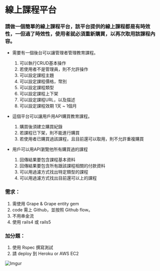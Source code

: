 # 線上課程平台
### 請做一個簡單的線上課程平台，該平台提供的線上課程都是有時效性，一但過了時效性，使用者就必須重新購買，以再次取用該課程內容。
- 需要有一個後台可以讓管理者管理教育課程。
  1. 可以執行CRUD基本操作
  2. 若使用者不是管理員，則不允許操作
  3. 可以設定課程主題
  4. 可以設定課程價格，幣別
  5. 可以設定課程類型
  6. 可以設定課程上下架
  7. 可以設定課程URL，以及描述
  8. 可以設定課程效期 1天 ~ 1個月
 
- 這個平台可以讓用戶用API購買教育課程。
  1. 購買後須建立購買紀錄
  2. 若課程已下架，則不能進行購買
  3. 若使用者已購買過該課程，且目前還可以取用，則不允許重複購買

- 用戶可以用API瀏覽他所有購買過的課程
  1. 回傳結果要包含課程基本資料
  2. 回傳結果要包含所有跟該課程相關的付款資料
  3. 可以用過濾方式找出特定類型的課程
  4. 可以用過濾方式找出目前還可以上的課程

### 需求：
  1. 需使用 Grape & Grape entity gem
  2. code 需上 Github，並按照 Github flow。
  3. 不用串金流
  4. 使用 rails4 或 rails5

### 加分題：
  1. 使用 Rspec 撰寫測試
  2. 請 deploy 到 Heroku or AWS EC2

![Imgur](https://i.imgur.com/cdn4MuP.jpg)
